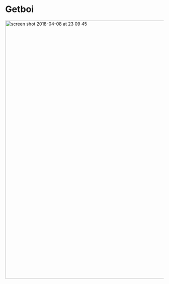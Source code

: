 # Getboi

<img width="822" alt="screen shot 2018-04-08 at 23 09 45" src="https://user-images.githubusercontent.com/1977704/38472559-f56c9368-3b81-11e8-850f-94f086d9cbbb.png">
